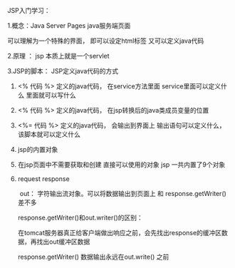 JSP入门学习：

1.概念：Java Server Pages   java服务端页面

可以理解为一个特殊的界面，  即可以设定html标签  又可以定义java代码

2.原理  ：  jsp 本质上就是一个servlet

3.JSP的脚本：  JSP定义java代码的方式

1. <% 代码 %>   定义的java代码，  在service方法里面  service里面可以定义什么 里面就可以写什么
2. <% 代码 %>  定义的java代码，  在jsp转换后的java类成员变量的位置
3. <%= 代码 %> 定义的java代码，  会输出到界面上   输出语句可以定义什么， 该脚本就可以定义什么



4.  jsp的内置对象

   1. 在jsp页面中不需要获取和创建  直接可以使用的对象   jsp  一共内置了9个对象

   2. request  response

      ​	out：  字符输出流对象。可以将数据输出到页面上  和  response.getWriter()差不多

      response.getWriter()和out.writer()的区别：

      在tomcat服务器真正给客户端做出响应之前，会先找出response的缓冲区数据，再找出out缓冲区数据

      response.getWriter() 数据输出永远在out.write() 之前




















